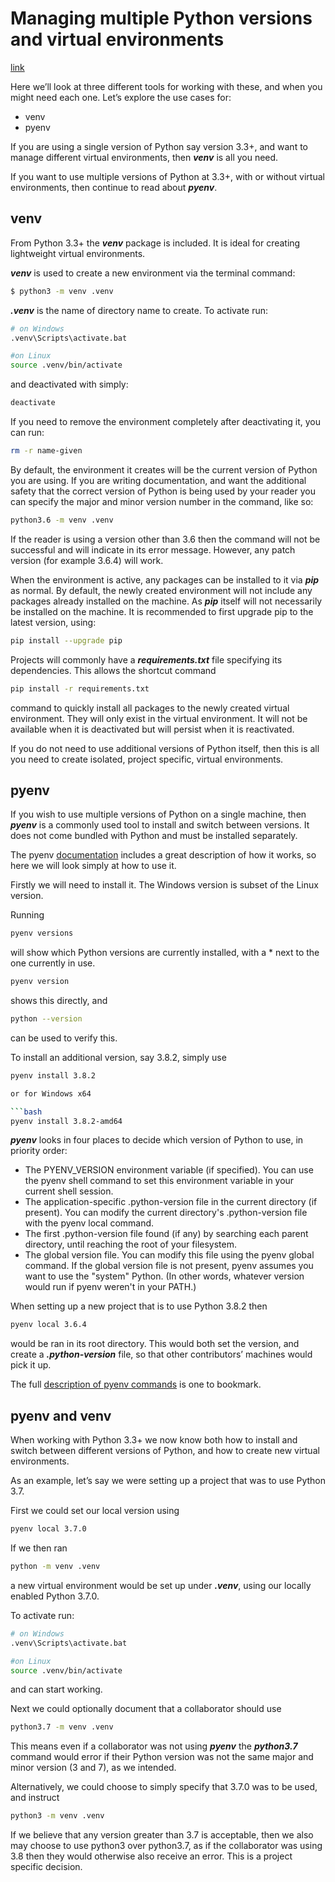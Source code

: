 # Managing multiple Python versions and virtual environments

[link](https://www.freecodecamp.org/news/manage-multiple-python-versions-and-virtual-environments-venv-pyenv-pyvenv-a29fb00c296f/)

Here we’ll look at three different tools for working with these, and when you might need each one. Let’s explore the use cases for:

+ venv
+ pyenv

If you are using a single version of Python say version 3.3+, and want to manage different virtual environments, then ***venv*** is all you need.

If you want to use multiple versions of Python at 3.3+, with or without virtual environments, then continue to read about ***pyenv***.

## venv

From Python 3.3+ the ***venv*** package is included. It is ideal for creating lightweight virtual environments.

***venv*** is used to create a new environment via the terminal command:

```bash
$ python3 -m venv .venv
```

***.venv*** is the name of directory name to create.  To activate run:

```bash
# on Windows
.venv\Scripts\activate.bat

#on Linux
source .venv/bin/activate
```

and deactivated with simply:

```bash
deactivate
```

If you need to remove the environment completely after deactivating it, you can run:

```bash
rm -r name-given
```

By default, the environment it creates will be the current version of Python you are using. If you are writing documentation, and want the additional safety that the correct version of Python is being used by your reader you can specify the major and minor version number in the command, like so:

```bash
python3.6 -m venv .venv
```

If the reader is using a version other than 3.6 then the command will not be successful and will indicate in its error message. However, any patch version (for example 3.6.4) will work.

When the environment is active, any packages can be installed to it via ***pip*** as normal. By default, the newly created environment will not include any packages already installed on the machine. As ***pip*** itself will not necessarily be installed on the machine. It is recommended to first upgrade pip to the latest version, using:

```bash
pip install --upgrade pip
```

Projects will commonly have a ***requirements.txt*** file specifying its dependencies. This allows the shortcut command 

```bash
pip install -r requirements.txt 
```

command to quickly install all packages to the newly created virtual environment. They will only exist in the virtual environment. It will not be available when it is deactivated but will persist when it is reactivated.

If you do not need to use additional versions of Python itself, then this is all you need to create isolated, project specific, virtual environments.

## pyenv

If you wish to use multiple versions of Python on a single machine, then ***pyenv*** is a commonly used tool to install and switch between versions. It does not come bundled with Python and must be installed separately.

The pyenv [documentation](https://github.com/pyenv/pyenv) includes a great description of how it works, so here we will look simply at how to use it.

Firstly we will need to install it. 
The Windows version is subset of the Linux version.

Running 

```bash
pyenv versions 
```

will show which Python versions are currently installed, with a * next to the one currently in use. 

```bash
pyenv version
```

shows this directly, and

```bash
python --version
```

can be used to verify this.

To install an additional version, say 3.8.2, simply use

```bash
pyenv install 3.8.2

or for Windows x64

```bash
pyenv install 3.8.2-amd64
```

***pyenv*** looks in four places to decide which version of Python to use, in priority order:

+ The PYENV_VERSION environment variable (if specified). You can use the pyenv shell command to set this environment variable in your current shell session.
+ The application-specific .python-version file in the current directory (if present). You can modify the current directory's .python-version file with the pyenv local command.
+ The first .python-version file found (if any) by searching each parent directory, until reaching the root of your filesystem.
+ The global version file. You can modify this file using the pyenv global command. If the global version file is not present, pyenv assumes you want to use the "system" Python. (In other words, whatever version would run if pyenv weren't in your PATH.)

When setting up a new project that is to use Python 3.8.2 then 

```bash
pyenv local 3.6.4 
```

would be ran in its root directory. This would both set the version, and create a ***.python-version*** file, so that other contributors’ machines would pick it up.

The full [description of pyenv commands](https://github.com/pyenv/pyenv/blob/master/COMMANDS.md) is one to bookmark.

## pyenv and venv

When working with Python 3.3+ we now know both how to install and switch between different versions of Python, and how to create new virtual environments.

As an example, let’s say we were setting up a project that was to use Python 3.7.

First we could set our local version using

```bash
pyenv local 3.7.0
```

If we then ran

```bash
python -m venv .venv
```

a new virtual environment would be set up under ***.venv***, using our locally enabled Python 3.7.0.

To activate run:

```bash
# on Windows
.venv\Scripts\activate.bat

#on Linux
source .venv/bin/activate
```

and can start working.

Next we could optionally document that a collaborator should use 

```bash
python3.7 -m venv .venv
```

This means even if a collaborator was not using ***pyenv*** the ***python3.7*** command would error if their Python version was not the same major and minor version (3 and 7), as we intended.

Alternatively, we could choose to simply specify that 3.7.0 was to be used, and instruct 

```bash
python3 -m venv .venv
```

If we believe that any version greater than 3.7 is acceptable, then we also may choose to use python3 over python3.7, as if the collaborator was using 3.8 then they would otherwise also receive an error. This is a project specific decision.
